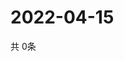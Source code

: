 # 2022-04-15
  共 0条

  <!-- BEGIN -->
  <!-- 最后更新时间Fri Apr 15 2022 17:12:04 GMT+0000 (Coordinated Universal Time) -->
  
  <!-- END -->
  
  